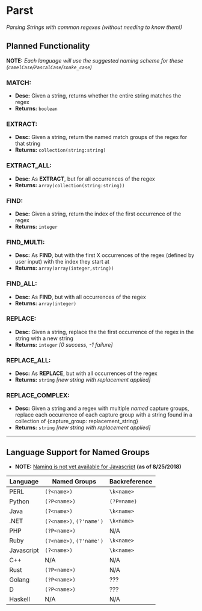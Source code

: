 # Parst
_Parsing Strings with common regexes (without needing to know them!)_

## Planned Functionality
**NOTE:** _Each language will use the suggested naming scheme for these (`camelCase`/`PascalCase`/`snake_case`)_

### MATCH:
* **Desc:** Given a string, returns whether the entire string matches the regex
* **Returns:** `boolean`

### EXTRACT:
* **Desc:** Given a string, return the named match groups of the regex for that string
* **Returns:** `collection(string:string)`

### EXTRACT_ALL:
* **Desc:** As **EXTRACT**, but for all occurrences of the regex
* **Returns:** `array(collection(string:string))`

### FIND:
* **Desc:** Given a string, return the index of the first occurrence of the regex
* **Returns:** `integer`

### FIND_MULTI:
* **Desc:** As **FIND**, but with the first X occurrences of the regex (defined by user input) with the index they start at
* **Returns:** `array(array(integer,string))`

### FIND_ALL:
* **Desc:** As **FIND**, but with all occurrences of the regex
* **Returns:** `array(integer)`

### REPLACE:
* **Desc:** Given a string, replace the the first occurrence of the regex in the string with a new string
* **Returns:** `integer` _[0 success, -1 failure]_

### REPLACE_ALL:
* **Desc:** As **REPLACE**, but with all occurrences of the regex
* **Returns:** `string` _[new string with replacement applied]_

### REPLACE_COMPLEX:
* **Desc:** Given a string and a regex with multiple _named_ capture groups, replace each occurrence of each capture group with a string found in a collection of {capture_group: replacement_string}
* **Returns:** `string` _[new string with replacement applied]_

---

## Language Support for Named Groups
* **NOTE:** [Naming is not yet available for Javascript](https://github.com/tc39/proposal-regexp-named-groups) **(as of 8/25/2018)**

|  Language  |       Named Groups       | Backreference |
|------------|--------------------------|---------------|
| PERL       | `(?<name>)`              | `\k<name>`    |
| Python     | `(?P<name>)`             | `(?P=name)`   |
| Java       | `(?<name>)`              | `\k<name>`    |
| .NET       | `(?<name>)`, `(?'name')` | `\k<name>`    |
| PHP        | `(?P<name>)`             | N/A           |
| Ruby       | `(?<name>)`, `(?'name')` | `\k<name>`    |
| Javascript | `(?<name>)`              | `\k<name>`    |
| C++        | N/A                      | N/A           |
| Rust       | `(?P<name>)`             | N/A           |
| Golang     | `(?P<name>)`             | ???           |
| D          | `(?P<name>)`             | ???           |
| Haskell    | N/A                      | N/A           |
